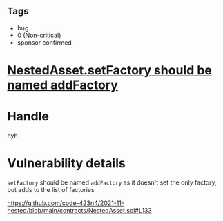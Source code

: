 ## Tags

- bug
- 0 (Non-critical)
- sponsor confirmed

# [NestedAsset.setFactory should be named addFactory](https://github.com/code-423n4/2021-11-nested-findings/issues/204) 

# Handle

hyh


# Vulnerability details

```setFactory``` should be named ```addFactory``` as it doesn't set the only factory, but adds to the list of factories

https://github.com/code-423n4/2021-11-nested/blob/main/contracts/NestedAsset.sol#L133

